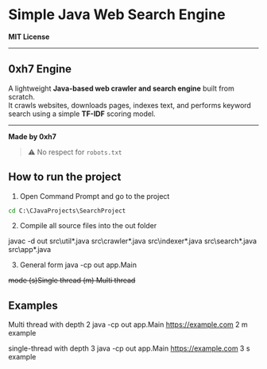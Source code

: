 # Simple Java Web Search Engine  
**MIT License**

---

## 0xh7 Engine

A lightweight **Java-based web crawler and search engine** built from scratch.  
It crawls websites, downloads pages, indexes text, and performs keyword search using a simple **TF-IDF** scoring model.

---

**Made by 0xh7**

> ⚠️ No respect for `robots.txt`



## How to run the project

1. Open Command Prompt and go to the project 
```cmd
cd C:\CJavaProjects\SearchProject 
```




2. Compile all source files into the out folder

javac -d out src\util\*.java src\crawler\*.java src\indexer\*.java src\search\*.java src\app\*.java


3. General form
java -cp out app.Main <Url> <depth> <mode> <query>

~~mode (s)Single thread (m) Multi thread~~









## Examples
Multi thread  with depth 2
java -cp out app.Main https://example.com 2 m example


single-thread with depth 3
java -cp out app.Main https://example.com 3 s example


